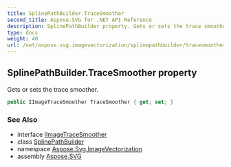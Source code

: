 ```yaml
---
title: SplinePathBuilder.TraceSmoother
second_title: Aspose.SVG for .NET API Reference
description: SplinePathBuilder property. Gets or sets the trace smoother
type: docs
weight: 40
url: /net/aspose.svg.imagevectorization/splinepathbuilder/tracesmoother/
---
```

## SplinePathBuilder.TraceSmoother property

Gets or sets the trace smoother.

```csharp
public IImageTraceSmoother TraceSmoother { get; set; }
```

### See Also

* interface [IImageTraceSmoother](../../iimagetracesmoother/)
* class [SplinePathBuilder](../)
* namespace [Aspose.Svg.ImageVectorization](../../../aspose.svg.imagevectorization/)
* assembly [Aspose.SVG](../../../)
